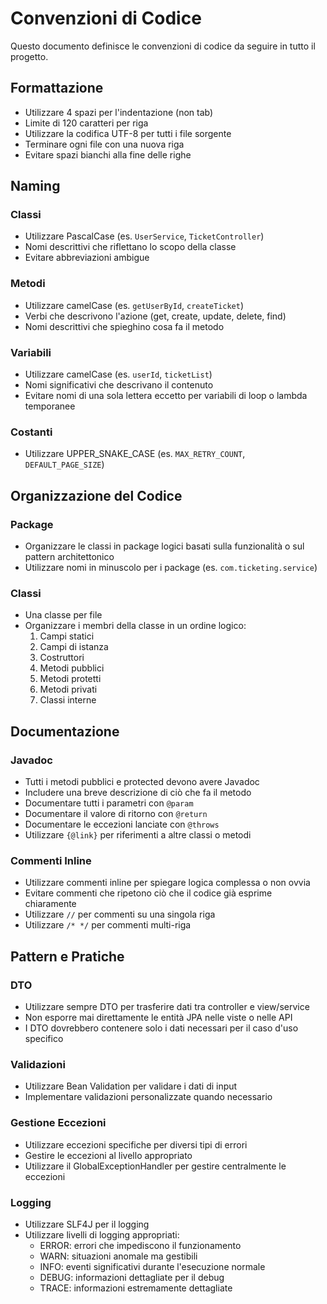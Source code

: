 # Convenzioni di Codice

Questo documento definisce le convenzioni di codice da seguire in tutto il progetto.

## Formattazione

- Utilizzare 4 spazi per l'indentazione (non tab)
- Limite di 120 caratteri per riga
- Utilizzare la codifica UTF-8 per tutti i file sorgente
- Terminare ogni file con una nuova riga
- Evitare spazi bianchi alla fine delle righe

## Naming

### Classi

- Utilizzare PascalCase (es. `UserService`, `TicketController`)
- Nomi descrittivi che riflettano lo scopo della classe
- Evitare abbreviazioni ambigue

### Metodi

- Utilizzare camelCase (es. `getUserById`, `createTicket`)
- Verbi che descrivono l'azione (get, create, update, delete, find)
- Nomi descrittivi che spieghino cosa fa il metodo

### Variabili

- Utilizzare camelCase (es. `userId`, `ticketList`)
- Nomi significativi che descrivano il contenuto
- Evitare nomi di una sola lettera eccetto per variabili di loop o lambda temporanee

### Costanti

- Utilizzare UPPER_SNAKE_CASE (es. `MAX_RETRY_COUNT`, `DEFAULT_PAGE_SIZE`)

## Organizzazione del Codice

### Package

- Organizzare le classi in package logici basati sulla funzionalità o sul pattern architettonico
- Utilizzare nomi in minuscolo per i package (es. `com.ticketing.service`)

### Classi

- Una classe per file
- Organizzare i membri della classe in un ordine logico:
  1. Campi statici
  2. Campi di istanza
  3. Costruttori
  4. Metodi pubblici
  5. Metodi protetti
  6. Metodi privati
  7. Classi interne

## Documentazione

### Javadoc

- Tutti i metodi pubblici e protected devono avere Javadoc
- Includere una breve descrizione di ciò che fa il metodo
- Documentare tutti i parametri con `@param`
- Documentare il valore di ritorno con `@return`
- Documentare le eccezioni lanciate con `@throws`
- Utilizzare `{@link}` per riferimenti a altre classi o metodi

### Commenti Inline

- Utilizzare commenti inline per spiegare logica complessa o non ovvia
- Evitare commenti che ripetono ciò che il codice già esprime chiaramente
- Utilizzare `//` per commenti su una singola riga
- Utilizzare `/* */` per commenti multi-riga

## Pattern e Pratiche

### DTO

- Utilizzare sempre DTO per trasferire dati tra controller e view/service
- Non esporre mai direttamente le entità JPA nelle viste o nelle API
- I DTO dovrebbero contenere solo i dati necessari per il caso d'uso specifico

### Validazioni

- Utilizzare Bean Validation per validare i dati di input
- Implementare validazioni personalizzate quando necessario

### Gestione Eccezioni

- Utilizzare eccezioni specifiche per diversi tipi di errori
- Gestire le eccezioni al livello appropriato
- Utilizzare il GlobalExceptionHandler per gestire centralmente le eccezioni

### Logging

- Utilizzare SLF4J per il logging
- Utilizzare livelli di logging appropriati:
  - ERROR: errori che impediscono il funzionamento
  - WARN: situazioni anomale ma gestibili
  - INFO: eventi significativi durante l'esecuzione normale
  - DEBUG: informazioni dettagliate per il debug
  - TRACE: informazioni estremamente dettagliate
